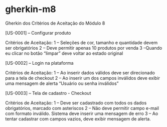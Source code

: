 # gherkin-m8
Gherkin dos Critérios de Aceitação do Módulo 8

[US-0001] – Configurar produto

Critérios de Aceitação:
1 – Seleções de cor, tamanho e quantidade devem ser obrigatórios
2 – Deve permitir apenas 10 produtos por venda
3 –Quando eu clicar no botão “limpar” deve voltar ao estado original


[US-0002] – Login na plataforma

Critérios de Aceitação:
1 – Ao inserir dados válidos deve ser direcionado para a tela de checkout
2 – Ao inserir um dos campos inválidos deve exibir uma mensagem de alerta “Usuário ou senha inválidos”


[US-0003] – Tela de cadastro - Checkout

Critérios de Aceitação:
1 – Deve ser cadastrado com todos os dados obrigatórios, marcado com asteriscos
2 – Não deve permitir campo e-mail com formato inválido. Sistema deve inserir uma mensagem de erro
3 – Ao tentar cadastrar com campos vazios, deve exibir mensagem de alerta. 